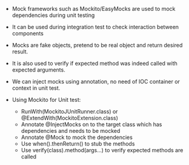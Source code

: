 * Mock frameworks such as Mockito/EasyMocks are used to mock dependencies during unit testing
* It can be used during integration test to check interaction between components
* Mocks are fake objects, pretend to be real object and return desired result.
* It is also used to verify if expected method was indeed called with expected arguments.
* We can inject mocks using annotation, no need of IOC container or context in unit test.


* Using Mockito for Unit test:
  * RunWith(MockitoJUnitRunner.class) or @ExtendWith(MockitoExtension.class)
  * Annotate @InjectMocks on to the target class which has dependencies and needs to be mocked
  * Annotate @Mock to mock the dependencies
  * Use when().thenReturn() to stub the methods
  * Use verify(class).method(args...) to verify expected methods are called
